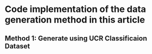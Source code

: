 # Code implementation of the data generation method in this article

## Method 1: Generate using UCR Classificaion Dataset